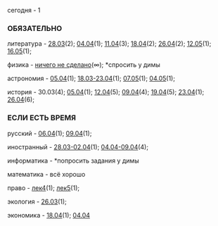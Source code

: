 сегодня - 1

### ОБЯЗАТЕЛЬНО
литература - [28.03](https://drive.google.com/drive/folders/1JQg20_1jQFLcU-xkBkRyYQArXOyQIytY)(2); [04.04](https://drive.google.com/drive/folders/1wfa-pAPqXNnY9tcPV_4pNgsMzcHAsC0G)(1); [11.04](https://drive.google.com/drive/folders/1qSFJgj4COxAwVHjfhDu7qeZNG8u28HaP)(3); [18.04](https://drive.google.com/drive/folders/1AJfQQsEximXpMwRXllYqLzY4HXd9N5jY)(2); [26.04](https://drive.google.com/drive/folders/1XnkVJtrM5dzA-NyFCG4VcY1WnKFW-cMi)(2); [12.05](https://drive.google.com/drive/folders/1xCW6z2jRwyVzmWmSFfvoPio6SuxnZ0BV)(1); [16.05](https://drive.google.com/drive/folders/1HloVu7sso0cEVOVVjhsP1Wa44f-P6i2r)(1);


физика - [ничего не сделано](https://docs.google.com/document/d/1Sd0OZXtrTcnnTwEID_3aLU76UDmSnZ9D/edit)(∞); *спросить у димы

астрономия - [05.04](https://drive.google.com/drive/folders/1RbfqCNJpC1y-XlgeckbnPUyRrPpAyv1i)(1); [18.03-23.04](https://drive.google.com/drive/folders/1rNajy555tvqEVs8mlafdWoF7ylw7iDrV)(1); [07.05](https://drive.google.com/drive/folders/1m6jYh5w240doYA5mSUZtMCkrpY_0QvbX)(1); [04.05](https://drive.google.com/drive/folders/1NcgwjUc_ReokYn7HmMP9UPylx6H7Y2Ig)(1);

история - 30.03(4); [05.04](https://drive.google.com/drive/folders/1FwmAz6KF0HBFj_lBsYWmyuyi7EcvxdNk)(1); [12.04](https://drive.google.com/drive/folders/1WHQmOipsjqw5oALHTP_s0jKj4I0o_cIn)(5); [09.04](https://drive.google.com/drive/folders/1S9fI4N3pQbYHQa5C71HC0TMxpg4wpgcw)(4); [19.04](https://drive.google.com/drive/folders/1riJ1LZKmHS1-nX5vxuhLMymem-Hw1Pds)(5); [23.04](https://drive.google.com/drive/folders/1gKHkJeF6B-tXD5MTFhqd4DnBdxT4ZlQ6)(1); [26.04](https://drive.google.com/drive/folders/1E5ae8pQLTXCsqnBmspISqEe6t82t1a-f)(6);


### ЕСЛИ ЕСТЬ ВРЕМЯ
русский - [06.04](https://drive.google.com/drive/folders/1qHvrnIqM49eBWyPl_8jqCJvSmYqGW77C)(1); [09.04](https://drive.google.com/drive/folders/1n6SzS9i9MwG1Rj5DooUgWBfrlQ3sPlUF)(1);

иностранный - [28.03-02.04](https://drive.google.com/drive/folders/1MN3XsutkkDnbXpY9p8vgX8PiNbFdjk23)(1); [04.04-09.04](https://drive.google.com/drive/folders/1QNmebO5mNyBQ57LP-udaHB1BhHcHOJr3)(4);

информатика - *попросить задания у димы



математика - всё хорошо

право - [лек4](https://drive.google.com/drive/folders/1XjJTcBqX2N3kID3YJDEhx23ohxbcSQLz)(1); [лек5](https://drive.google.com/drive/folders/1XjJTcBqX2N3kID3YJDEhx23ohxbcSQLz)(1);

экология - [26.03](https://drive.google.com/drive/folders/1rZtrzehxB2194D6-p8qXqKdLIZqpdmlg)(1);

экономика - [18.04](https://drive.google.com/drive/folders/1z5R45vDCobSnUkqhKGtHsaq8vEqv0yft)(1); [04.04](https://drive.google.com/drive/folders/1kd3q968rBzOeb2lR4O1T44Q4pRgHve3m)
